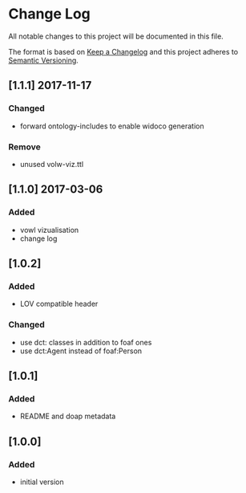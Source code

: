 # Change Log
All notable changes to this project will be documented in this file.

The format is based on [Keep a Changelog](http://keepachangelog.com/) and this project adheres to [Semantic Versioning](http://semver.org/).

## [1.1.1] 2017-11-17

### Changed
- forward ontology-includes to enable widoco generation

### Remove
- unused volw-viz.ttl

## [1.1.0] 2017-03-06

### Added
- vowl vizualisation
- change log

## [1.0.2]

### Added
- LOV compatible header

### Changed
- use dct: classes in addition to foaf ones
- use dct:Agent instead of foaf:Person

## [1.0.1]

### Added
- README and doap metadata

## [1.0.0]

### Added
- initial version
